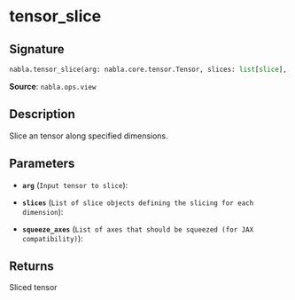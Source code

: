 # tensor_slice

## Signature

```python
nabla.tensor_slice(arg: nabla.core.tensor.Tensor, slices: list[slice], squeeze_axes: list[int] | None = None) -> nabla.core.tensor.Tensor
```

**Source**: `nabla.ops.view`

## Description

Slice an tensor along specified dimensions.

## Parameters

- **`arg`** (`Input tensor to slice`): 

- **`slices`** (`List of slice objects defining the slicing for each dimension`): 

- **`squeeze_axes`** (`List of axes that should be squeezed (for JAX compatibility)`): 

## Returns

Sliced tensor
